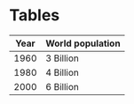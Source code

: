 # Tables
| Year | World population |
|:----:| ---------------- |
| 1960 | 3 Billion        |
| 1980 | 4 Billion        |
| 2000 | 6 Billion        |
